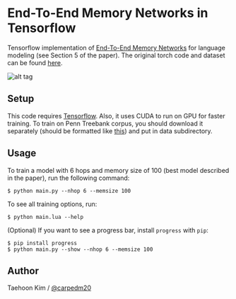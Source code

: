 End-To-End Memory Networks in Tensorflow
========================================

Tensorflow implementation of [End-To-End Memory Networks](http://arxiv.org/abs/1503.08895v4) for language modeling (see Section 5 of the paper). The original torch code and dataset can be found [here](https://github.com/facebook/MemNN/).

![alt tag](http://i.imgur.com/nv89JLc.png)


Setup
-----

This code requires [Tensorflow](https://www.tensorflow.org/). Also, it uses CUDA to run on GPU for faster training. To train on Penn Treebank corpus, you should download it separately (should be formatted like [this](http://github.com/wojzaremba/lstm/tree/master/data)) and put in data subdirectory.


Usage
-----

To train a model with 6 hops and memory size of 100 (best model described in the paper), run the following command:

    $ python main.py --nhop 6 --memsize 100

To see all training options, run:

    $ python main.lua --help

(Optional) If you want to see a progress bar, install `progress` with `pip`:

    $ pip install progress
    $ python main.py --show --nhop 6 --memsize 100


Author
------

Taehoon Kim / [@carpedm20](http://carpedm20.github.io/)
